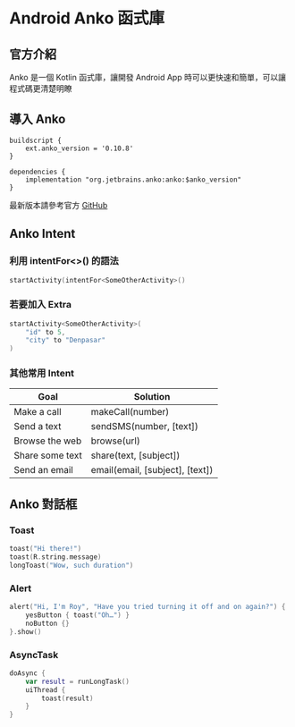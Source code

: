 # Android Anko 函式庫

## 官方介紹

Anko 是一個 Kotlin 函式庫，讓開發 Android App 時可以更快速和簡單，可以讓程式碼更清楚明瞭

## 導入 Anko

```gr
buildscript {
    ext.anko_version = '0.10.8'
}
```

```gro
dependencies {
    implementation "org.jetbrains.anko:anko:$anko_version"
}
```

最新版本請參考官方 [GitHub](https://github.com/Kotlin/anko)

## Anko Intent

### 利用 intentFor<>() 的語法

```kotlin
startActivity(intentFor<SomeOtherActivity>()
```

### 若要加入 Extra

```kotlin
startActivity<SomeOtherActivity>(
    "id" to 5,
    "city" to "Denpasar"
)
```

### 其他常用 Intent

| Goal            | Solution                        |
| --------------- | ------------------------------- |
| Make a call     | makeCall(number)                |
| Send a text     | sendSMS(number, [text])         |
| Browse the web  | browse(url)                     |
| Share some text | share(text, [subject])          |
| Send an email   | email(email, [subject], [text]) |

## Anko 對話框

### Toast

```kotlin
toast("Hi there!")
toast(R.string.message)
longToast("Wow, such duration")
```

### Alert

```kotlin
alert("Hi, I'm Roy", "Have you tried turning it off and on again?") {
    yesButton { toast("Oh…") }
    noButton {}
}.show()
```

### AsyncTask

```kotlin
doAsync {
    var result = runLongTask()
    uiThread {
        toast(result)
    }
}
```